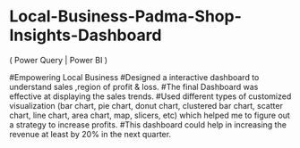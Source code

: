 # Local-Business-Padma-Shop-Insights-Dashboard
( Power Query | Power BI )

#Empowering Local Business
#Designed a interactive dashboard to understand  sales ,region of profit & loss. 
#The final Dashboard was effective at displaying the sales trends.
#Used different types of customized visualization (bar chart, pie chart, donut chart, clustered bar chart, scatter chart, line chart, area chart, map, slicers, etc) which helped me to figure out a strategy to increase profits. 
#This dashboard could help in increasing the revenue at least by 20% in the next quarter.
